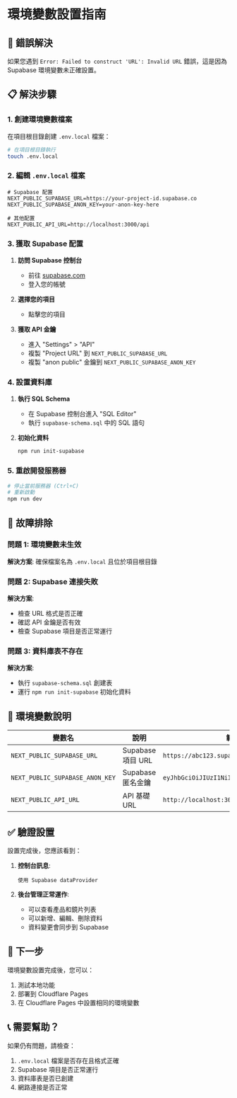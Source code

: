 # 環境變數設置指南

## 🚨 錯誤解決

如果您遇到 `Error: Failed to construct 'URL': Invalid URL` 錯誤，這是因為 Supabase 環境變數未正確設置。

## 📋 解決步驟

### 1. 創建環境變數檔案

在項目根目錄創建 `.env.local` 檔案：

```bash
# 在項目根目錄執行
touch .env.local
```

### 2. 編輯 `.env.local` 檔案

```env
# Supabase 配置
NEXT_PUBLIC_SUPABASE_URL=https://your-project-id.supabase.co
NEXT_PUBLIC_SUPABASE_ANON_KEY=your-anon-key-here

# 其他配置
NEXT_PUBLIC_API_URL=http://localhost:3000/api
```

### 3. 獲取 Supabase 配置

1. **訪問 Supabase 控制台**

   - 前往 [supabase.com](https://supabase.com)
   - 登入您的帳號

2. **選擇您的項目**

   - 點擊您的項目

3. **獲取 API 金鑰**
   - 進入 "Settings" > "API"
   - 複製 "Project URL" 到 `NEXT_PUBLIC_SUPABASE_URL`
   - 複製 "anon public" 金鑰到 `NEXT_PUBLIC_SUPABASE_ANON_KEY`

### 4. 設置資料庫

1. **執行 SQL Schema**

   - 在 Supabase 控制台進入 "SQL Editor"
   - 執行 `supabase-schema.sql` 中的 SQL 語句

2. **初始化資料**
   ```bash
   npm run init-supabase
   ```

### 5. 重啟開發服務器

```bash
# 停止當前服務器 (Ctrl+C)
# 重新啟動
npm run dev
```

## 🔧 故障排除

### 問題 1: 環境變數未生效

**解決方案**: 確保檔案名為 `.env.local` 且位於項目根目錄

### 問題 2: Supabase 連接失敗

**解決方案**:

- 檢查 URL 格式是否正確
- 確認 API 金鑰是否有效
- 檢查 Supabase 項目是否正常運行

### 問題 3: 資料庫表不存在

**解決方案**:

- 執行 `supabase-schema.sql` 創建表
- 運行 `npm run init-supabase` 初始化資料

## 📝 環境變數說明

| 變數名                          | 說明              | 範例                                      |
| ------------------------------- | ----------------- | ----------------------------------------- |
| `NEXT_PUBLIC_SUPABASE_URL`      | Supabase 項目 URL | `https://abc123.supabase.co`              |
| `NEXT_PUBLIC_SUPABASE_ANON_KEY` | Supabase 匿名金鑰 | `eyJhbGciOiJIUzI1NiIsInR5cCI6IkpXVCJ9...` |
| `NEXT_PUBLIC_API_URL`           | API 基礎 URL      | `http://localhost:3000/api`               |

## ✅ 驗證設置

設置完成後，您應該看到：

1. **控制台訊息**:

   ```
   使用 Supabase dataProvider
   ```

2. **後台管理正常運作**:
   - 可以查看產品和鏡片列表
   - 可以新增、編輯、刪除資料
   - 資料變更會同步到 Supabase

## 🚀 下一步

環境變數設置完成後，您可以：

1. 測試本地功能
2. 部署到 Cloudflare Pages
3. 在 Cloudflare Pages 中設置相同的環境變數

## 📞 需要幫助？

如果仍有問題，請檢查：

1. `.env.local` 檔案是否存在且格式正確
2. Supabase 項目是否正常運行
3. 資料庫表是否已創建
4. 網路連接是否正常
